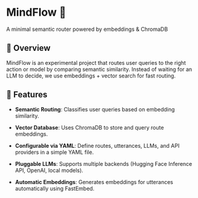 # MindFlow 🚀

A minimal semantic router powered by embeddings & ChromaDB

## 📌 Overview

MindFlow is an experimental project that routes user queries to the right action or model by comparing semantic similarity.
Instead of waiting for an LLM to decide, we use embeddings + vector search for fast routing.

## 🔑 Features
- **Semantic Routing**: Classifies user queries based on embedding similarity.

- **Vector Database**: Uses ChromaDB to store and query route embeddings.

- **Configurable via YAML**: Define routes, utterances, LLMs, and API providers in a simple YAML file.

- **Pluggable LLMs**: Supports multiple backends (Hugging Face Inference API, OpenAI, local models).

- **Automatic Embeddings**: Generates embeddings for utterances automatically using FastEmbed.
